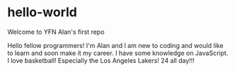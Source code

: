 # hello-world

Welcome to YFN Alan's first repo

Hello fellow programmers! I'm Alan and I am new to coding and would like to learn and soon make it my career.
I have some knowledge on JavaScript.
I love basketball! Especially the Los Angeles Lakers! 24 all day!!!
